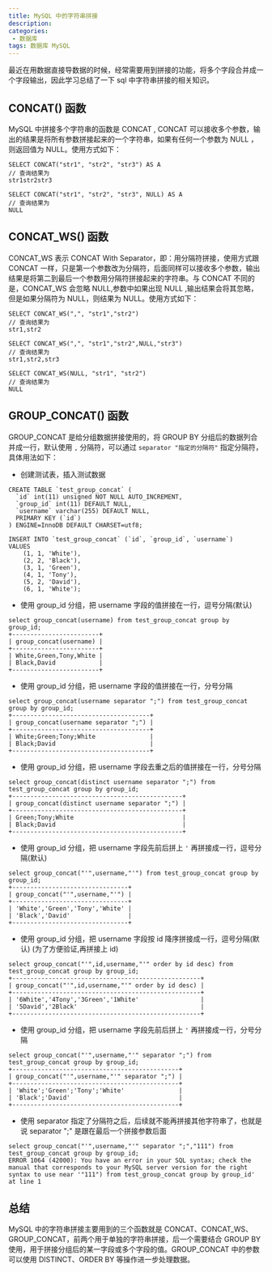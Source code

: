 ```yaml
---
title: MySQL 中的字符串拼接
description: 
categories:
 - 数据库
tags: 数据库 MySQL
---
```


最近在用数据直接导数据的时候，经常需要用到拼接的功能，将多个字段合并成一个字段输出，因此学习总结了一下 sql 中字符串拼接的相关知识。

<!-- more -->

## CONCAT() 函数
MySQL 中拼接多个字符串的函数是 CONCAT , CONCAT 可以接收多个参数，输出的结果是将所有参数拼接起来的一个字符串，如果有任何一个参数为 NULL ，则返回值为 NULL。使用方式如下：

```
SELECT CONCAT("str1", "str2", "str3") AS A
// 查询结果为
str1str2str3

SELECT CONCAT("str1", "str2", "str3", NULL) AS A
// 查询结果为
NULL
```


## CONCAT_WS() 函数

CONCAT_WS 表示 CONCAT With Separator，即：用分隔符拼接，使用方式跟 CONCAT 一样，只是第一个参数改为分隔符，后面同样可以接收多个参数，输出结果是将第二到最后一个参数用分隔符拼接起来的字符串。与 CONCAT 不同的是，CONCAT_WS 会忽略 NULL,参数中如果出现 NULL ,输出结果会将其忽略，但是如果分隔符为 NULL，则结果为 NULL。使用方式如下：

```
SELECT CONCAT_WS(",", "str1","str2")
// 查询结果为
str1,str2

SELECT CONCAT_WS(",", "str1","str2",NULL,"str3")
// 查询结果为
str1,str2,str3

SELECT CONCAT_WS(NULL, "str1", "str2")
// 查询结果为
NULL
```

## GROUP_CONCAT() 函数

GROUP_CONCAT 是给分组数据拼接使用的，将 GROUP BY 分组后的数据列合并成一行，默认使用 ```,``` 分隔符，可以通过 ```separator "指定的分隔符"``` 指定分隔符，具体用法如下：

- 创建测试表，插入测试数据

```
CREATE TABLE `test_group_concat` (
  `id` int(11) unsigned NOT NULL AUTO_INCREMENT,
  `group_id` int(11) DEFAULT NULL,
  `username` varchar(255) DEFAULT NULL,
  PRIMARY KEY (`id`)
) ENGINE=InnoDB DEFAULT CHARSET=utf8;

INSERT INTO `test_group_concat` (`id`, `group_id`, `username`)
VALUES
	(1, 1, 'White'),
	(2, 2, 'Black'),
	(3, 1, 'Green'),
	(4, 1, 'Tony'),
	(5, 2, 'David'),
	(6, 1, 'White');
```


- 使用 group_id 分组，把 username 字段的值拼接在一行，逗号分隔(默认)

```
select group_concat(username) from test_group_concat group by group_id;
+------------------------+
| group_concat(username) |
+------------------------+
| White,Green,Tony,White |
| Black,David            |
+------------------------+
```


- 使用 group_id 分组，把 username 字段的值拼接在一行，分号分隔

```
select group_concat(username separator ";") from test_group_concat group by group_id;
+--------------------------------------+
| group_concat(username separator ";") |
+--------------------------------------+
| White;Green;Tony;White               |
| Black;David                          |
+--------------------------------------+
```


- 使用 group_id 分组，把 username 字段去重之后的值拼接在一行，分号分隔

```
select group_concat(distinct username separator ";") from test_group_concat group by group_id;
+-----------------------------------------------+
| group_concat(distinct username separator ";") |
+-----------------------------------------------+
| Green;Tony;White                              |
| Black;David                                   |
+-----------------------------------------------+
```


- 使用 group_id 分组，把 username 字段先前后拼上 ```'``` 再拼接成一行，逗号分隔(默认)

```
select group_concat("'",username,"'") from test_group_concat group by group_id;
+--------------------------------+
| group_concat("'",username,"'") |
+--------------------------------+
| 'White','Green','Tony','White' |
| 'Black','David'                |
+--------------------------------+
```


- 使用 group_id 分组，把 username 字段按 id 降序拼接成一行，逗号分隔(默认) (为了方便验证,再拼接上 id)


```
select group_concat("'",id,username,"'" order by id desc) from test_group_concat group by group_id;
+----------------------------------------------------+
| group_concat("'",id,username,"'" order by id desc) |
+----------------------------------------------------+
| '6White','4Tony','3Green','1White'                 |
| '5David','2Black'                                  |
+----------------------------------------------------+
```


- 使用 group_id 分组，把 username 字段先前后拼上 ```'``` 再拼接成一行，分号分隔


```
select group_concat("'",username,"'" separator ";") from test_group_concat group by group_id;
+----------------------------------------------+
| group_concat("'",username,"'" separator ";") |
+----------------------------------------------+
| 'White';'Green';'Tony';'White'               |
| 'Black';'David'                              |
+----------------------------------------------+
```


- 使用 separator 指定了分隔符之后，后续就不能再拼接其他字符串了，也就是说 separator ";" 是跟在最后一个拼接参数后面 


```
select group_concat("'",username,"'" separator ";","111") from test_group_concat group by group_id;
ERROR 1064 (42000): You have an error in your SQL syntax; check the manual that corresponds to your MySQL server version for the right syntax to use near '"111") from test_group_concat group by group_id' at line 1

```


## 总结
MySQL 中的字符串拼接主要用到的三个函数就是 CONCAT、CONCAT_WS、GROUP_CONCAT，前两个用于单独的字符串拼接，后一个需要结合 GROUP BY 使用，用于拼接分组后的某一字段或多个字段的值。GROUP_CONCAT 中的参数可以使用 DISTINCT、ORDER BY 等操作进一步处理数据。